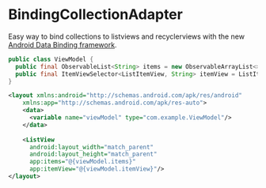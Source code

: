 # BindingCollectionAdapter
Easy way to bind collections to listviews and recyclerviews with the new [Android Data Binding framework](https://developer.android.com/tools/data-binding/guide.html).

```java
public class ViewModel {
  public final ObservableList<String> items = new ObservableArrayList<>();
  public final ItemViewSelector<ListItemView, String> itemView = ListItemView.of(BR.item, R.layout.item);
}
```

```xml
<layout xmlns:android="http://schemas.android.com/apk/res/android"
    xmlns:app="http://schemas.android.com/apk/res-auto">
    <data>
      <variable name="viewModel" type="com.example.ViewModel"/> 
    </data>
    
    <ListView
      android:layout_width="match_parent"
      android:layout_height="match_parent"
      app:items="@{viewModel.items}"
      app:itemView="@{viewModel.itemView}"/>
</layout>
```

